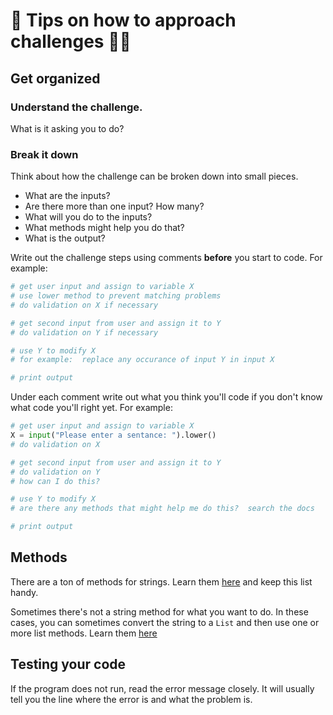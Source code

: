 # 🐍 Tips on how to approach challenges 🏋🏽

## Get organized

### Understand the challenge.

What is it asking you to do?

### Break it down

Think about how the challenge can be broken down into small pieces.

- What are the inputs?
- Are there more than one input? How many?
- What will you do to the inputs?
- What methods might help you do that?
- What is the output?

Write out the challenge steps using comments **before** you start to code. For example:

```python
# get user input and assign to variable X
# use lower method to prevent matching problems
# do validation on X if necessary

# get second input from user and assign it to Y
# do validation on Y if necessary

# use Y to modify X
# for example:  replace any occurance of input Y in input X

# print output
```

Under each comment write out what you think you'll code if you don't know what code you'll right yet. For example:

```python
# get user input and assign to variable X
X = input("Please enter a sentance: ").lower()
# do validation on X

# get second input from user and assign it to Y
# do validation on Y
# how can I do this?

# use Y to modify X
# are there any methods that might help me do this?  search the docs

# print output
```

## Methods

There are a ton of methods for strings. Learn them [here](https://www.w3schools.com/python/python_ref_string.asp) and keep this list handy.

Sometimes there's not a string method for what you want to do. In these cases, you can sometimes convert the string to a `List` and then use one or more list methods. Learn them [here](https://www.w3schools.com/python/python_ref_list.asp)

## Testing your code

If the program does not run, read the error message closely. It will usually tell you the line where the error is and what the problem is.
